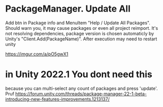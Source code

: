 # PackageManager. Update All

Add btn in Package info and MenuItem "Help / Update All Packages". Should warn you, it may cause packages or even all project reimport. It's not resolving dependencies, package version is chosen automaticly by Unity's "Client.Add(PackageName)". After execution may need to restart unity  

https://imgur.com/a/pO5gwX1
# in Unity 2022.1 You dont need this
because you can multi-select any count of packages and press 'update'. Pruf
https://forum.unity.com/threads/package-manager-22-1-beta-introducing-new-features-improvements.1213137/
